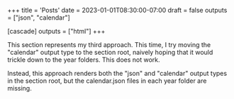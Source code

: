 +++
title = 'Posts'
date = 2023-01-01T08:30:00-07:00
draft = false
outputs = ["json", "calendar"]

[cascade]
  outputs = ["html"]
+++

This section represents my third approach. This time, I try moving the
"calendar" output type to the section root, naively hoping that it would trickle
down to the year folders. This does not work.

Instead, this approach renders both the "json" and "calendar" output types in
the section root, but the calendar.json files in each year folder are missing.
